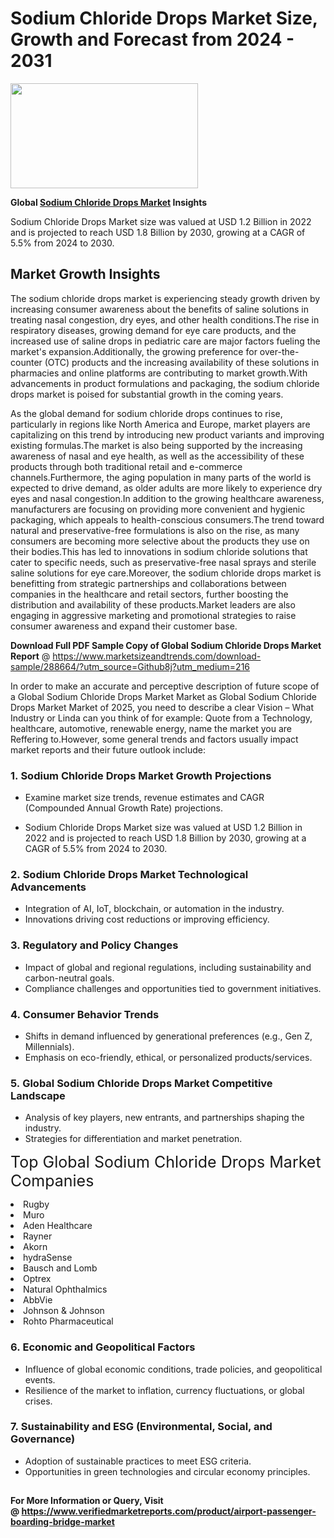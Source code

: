 <H1>Sodium Chloride Drops Market Size, Growth and Forecast from 2024 - 2031</H1><img class="aligncenter size-medium wp-image-584254" src="https://thirdeyenews.in/wp-content/uploads/2024/09/Global-Market-Research-300x168.jpeg" alt="" width="300" height="168" /><p><strong>Global&nbsp;<a href="https://www.marketsizeandtrends.com/download-sample/288664/?utm_source=Github8j?utm_medium=216">Sodium Chloride Drops Market</a> Insights</strong></p><p>Sodium Chloride Drops Market size was valued at USD 1.2 Billion in 2022 and is projected to reach USD 1.8 Billion by 2030, growing at a CAGR of 5.5% from 2024 to 2030.</p><p><h2>Market Growth Insights</h2> <p>The sodium chloride drops market is experiencing steady growth driven by increasing consumer awareness about the benefits of saline solutions in treating nasal congestion, dry eyes, and other health conditions.The rise in respiratory diseases, growing demand for eye care products, and the increased use of saline drops in pediatric care are major factors fueling the market's expansion.Additionally, the growing preference for over-the-counter (OTC) products and the increasing availability of these solutions in pharmacies and online platforms are contributing to market growth.With advancements in product formulations and packaging, the sodium chloride drops market is poised for substantial growth in the coming years.</p> <p>As the global demand for sodium chloride drops continues to rise, particularly in regions like North America and Europe, market players are capitalizing on this trend by introducing new product variants and improving existing formulas.The market is also being supported by the increasing awareness of nasal and eye health, as well as the accessibility of these products through both traditional retail and e-commerce channels.Furthermore, the aging population in many parts of the world is expected to drive demand, as older adults are more likely to experience dry eyes and nasal congestion.In addition to the growing healthcare awareness, manufacturers are focusing on providing more convenient and hygienic packaging, which appeals to health-conscious consumers.The trend toward natural and preservative-free formulations is also on the rise, as many consumers are becoming more selective about the products they use on their bodies.This has led to innovations in sodium chloride solutions that cater to specific needs, such as preservative-free nasal sprays and sterile saline solutions for eye care.Moreover, the sodium chloride drops market is benefitting from strategic partnerships and collaborations between companies in the healthcare and retail sectors, further boosting the distribution and availability of these products.Market leaders are also engaging in aggressive marketing and promotional strategies to raise consumer awareness and expand their customer base.</p> <p><span class=""><strong>Download Full PDF Sample Copy of Global Sodium Chloride Drops Market Report</strong> @ <a href="https://www.marketsizeandtrends.com/download-sample/288664/?utm_source=Github8j?utm_medium=216" target="_blank">https://www.marketsizeandtrends.com/download-sample/288664/?utm_source=Github8j?utm_medium=216</a></span></p><p>In order to make an accurate and perceptive description of future scope of a Global&nbsp;Sodium Chloride Drops Market Market as Global&nbsp;Sodium Chloride Drops Market Market of 2025, you need to describe a clear Vision &ndash; What Industry or Linda can you think of for example: Quote from a Technology, healthcare, automotive, renewable energy, name the market you are Reffering to.However, some general trends and factors usually impact market reports and their future outlook include:</p><h3>1.&nbsp;<strong>Sodium Chloride Drops Market Growth Projections</strong></h3><ul><li>Examine market size trends, revenue estimates and CAGR (Compounded Annual Growth Rate) projections.</li><li><p>Sodium Chloride Drops Market size was valued at USD 1.2 Billion in 2022 and is projected to reach USD 1.8 Billion by 2030, growing at a CAGR of 5.5% from 2024 to 2030.</p></li></ul><h3>2.&nbsp;<strong>Sodium Chloride Drops Market Technological Advancements</strong></h3><ul><li>Integration of AI, IoT, blockchain, or automation in the industry.</li><li>Innovations driving cost reductions or improving efficiency.</li></ul><h3>3.&nbsp;<strong>Regulatory and Policy Changes</strong></h3><ul><li>Impact of global and regional regulations, including sustainability and carbon-neutral goals.</li><li>Compliance challenges and opportunities tied to government initiatives.</li></ul><h3>4.&nbsp;<strong>Consumer Behavior Trends</strong></h3><ul><li>Shifts in demand influenced by generational preferences (e.g., Gen Z, Millennials).</li><li>Emphasis on eco-friendly, ethical, or personalized products/services.</li></ul><h3>5.&nbsp;<strong>Global Sodium Chloride Drops Market Competitive Landscape</strong></h3><ul><li>Analysis of key players, new entrants, and partnerships shaping the industry.</li><li>Strategies for differentiation and market penetration.</li></ul><p data-pm-slice="1 1 []"><span style="color: inherit; font-family: inherit; font-size: 25px;">Top Global Sodium Chloride Drops Market Companies</span></p><div class="" data-test-id=""><p><li>Rugby</li><li> Muro</li><li> Aden Healthcare</li><li> Rayner</li><li> Akorn</li><li> hydraSense</li><li> Bausch and Lomb</li><li> Optrex</li><li> Natural Ophthalmics</li><li> AbbVie</li><li> Johnson & Johnson</li><li> Rohto Pharmaceutical</li></p></div><h3>6.&nbsp;<strong>Economic and Geopolitical Factors</strong></h3><ul><li>Influence of global economic conditions, trade policies, and geopolitical events.</li><li>Resilience of the market to inflation, currency fluctuations, or global crises.</li></ul><h3>7.&nbsp;<strong>Sustainability and ESG (Environmental, Social, and Governance)</strong></h3><ul><li>Adoption of sustainable practices to meet ESG criteria.</li><li>Opportunities in green technologies and circular economy principles.</li></ul><h2><strong style="font-size: 14px;">For More Information or Query, Visit @&nbsp;</strong><a style="background-color: #ffffff; font-size: 14px;" href="https://www.marketsizeandtrends.com/report/sodium-chloride-drops-market/" target="_blank">https://www.verifiedmarketreports.com/product/airport-passenger-boarding-bridge-market</a></h2>